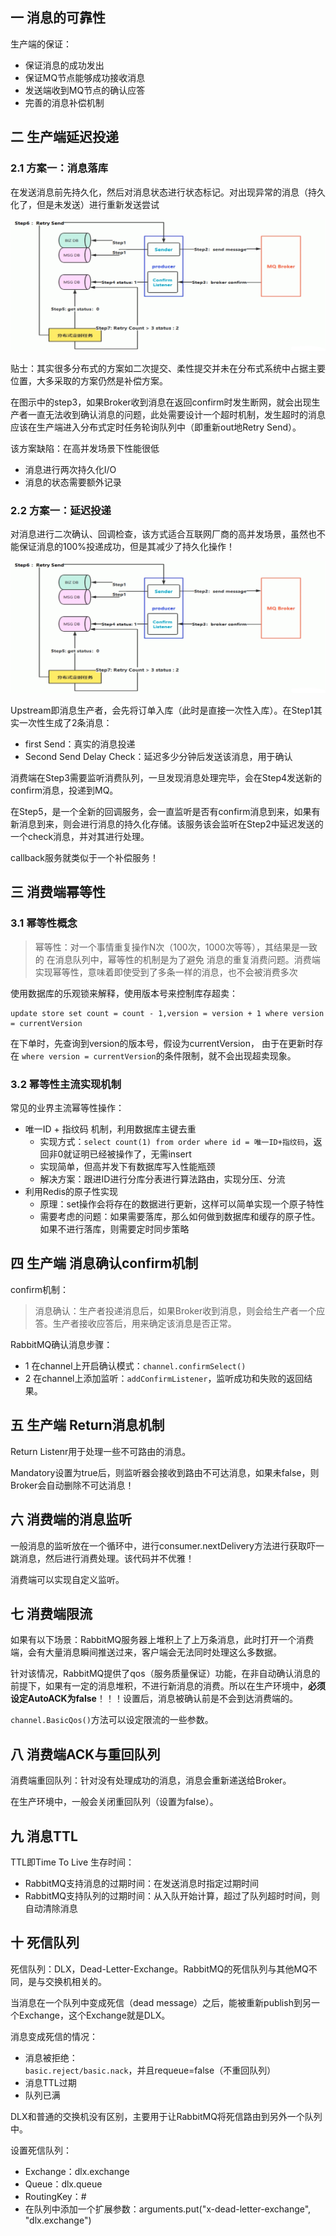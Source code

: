 ## 一 消息的可靠性

生产端的保证：
- 保证消息的成功发出
- 保证MQ节点能够成功接收消息
- 发送端收到MQ节点的确认应答
- 完善的消息补偿机制

## 二 生产端延迟投递

### 2.1 方案一：消息落库

在发送消息前先持久化，然后对消息状态进行状态标记。对出现异常的消息（持久化了，但是未发送）进行重新发送尝试

![](../images/mq/mq-11.png)  

贴士：其实很多分布式的方案如二次提交、柔性提交并未在分布式系统中占据主要位置，大多采取的方案仍然是补偿方案。  

在图示中的step3，如果Broker收到消息在返回confirm时发生断网，就会出现生产者一直无法收到确认消息的问题，此处需要设计一个超时机制，发生超时的消息应该在生产端进入分布式定时任务轮询队列中（即重新out地Retry Send）。   

该方案缺陷：在高并发场景下性能很低
- 消息进行两次持久化I/O
- 消息的状态需要额外记录

### 2.2 方案一：延迟投递

对消息进行二次确认、回调检查，该方式适合互联网厂商的高并发场景，虽然也不能保证消息的100%投递成功，但是其减少了持久化操作！  

![](../images/mq/mq-11.png)  

Upstream即消息生产者，会先将订单入库（此时是直接一次性入库）。在Step1其实一次性生成了2条消息：
- first Send：真实的消息投递
- Second Send Delay Check：延迟多少分钟后发送该消息，用于确认

消费端在Step3需要监听消费队列，一旦发现消息处理完毕，会在Step4发送新的confirm消息，投递到MQ。  

在Step5，是一个全新的回调服务，会一直监听是否有confirm消息到来，如果有新消息到来，则会进行消息的持久化存储。该服务该会监听在Step2中延迟发送的一个check消息，并对其进行处理。  

callback服务就类似于一个补偿服务！  

## 三 消费端幂等性

### 3.1 幂等性概念

> 幂等性：对一个事情重复操作N次（100次，1000次等等），其结果是一致的
> 在消息队列中，幂等性的机制是为了避免 消息的重复消费问题。消费端实现幂等性，意味着即使受到了多条一样的消息，也不会被消费多次

使用数据库的乐观锁来解释，使用版本号来控制库存超卖：
```
update store set count = count - 1,version = version + 1 where version = currentVersion
```

在下单时，先查询到version的版本号，假设为currentVersion，
由于在更新时存在 `where version = currentVersion`的条件限制，就不会出现超卖现象。   

### 3.2 幂等性主流实现机制

常见的业界主流幂等性操作：
- 唯一ID + 指纹码 机制，利用数据库主键去重
  - 实现方式：`select count(1) from order where id = 唯一ID+指纹码`，返回非0就证明已经被操作了，无需insert
  - 实现简单，但高并发下有数据库写入性能瓶颈
  - 解决方案：跟进ID进行分库分表进行算法路由，实现分压、分流
- 利用Redis的原子性实现
  - 原理：set操作会将存在的数据进行更新，这样可以简单实现一个原子特性
  - 需要考虑的问题：如果需要落库，那么如何做到数据库和缓存的原子性。如果不进行落库，则需要定时同步策略

## 四 生产端 消息确认confirm机制

confirm机制：
> 消息确认：生产者投递消息后，如果Broker收到消息，则会给生产者一个应答。生产者接收应答后，用来确定该消息是否正常。

RabbitMQ确认消息步骤：
- 1 在channel上开启确认模式：`channel.confirmSelect()`
- 2 在channel上添加监听：`addConfirmListener`，监听成功和失败的返回结果。

## 五 生产端 Return消息机制

Return Listenr用于处理一些不可路由的消息。  

Mandatory设置为true后，则监听器会接收到路由不可达消息，如果未false，则Broker会自动删除不可达消息！  

## 六 消费端的消息监听

一般消息的监听放在一个循环中，进行consumer.nextDelivery方法进行获取吓一跳消息，然后进行消费处理。该代码并不优雅！  

消费端可以实现自定义监听。

## 七 消费端限流

如果有以下场景：RabbitMQ服务器上堆积上了上万条消息，此时打开一个消费端，会有大量消息瞬间推送过来，客户端会无法同时处理这么多数据。  

针对该情况，RabbitMQ提供了qos（服务质量保证）功能，在非自动确认消息的前提下，如果有一定的消息堆积，不进行新消息的消费。所以在生产环境中，**必须设定AutoACK为false**！！！设置后，消息被确认前是不会到达消费端的。  

`channel.BasicQos()`方法可以设定限流的一些参数。

## 八 消费端ACK与重回队列

消费端重回队列：针对没有处理成功的消息，消息会重新递送给Broker。  

在生产环境中，一般会关闭重回队列（设置为false）。 

## 九 消息TTL

TTL即Time To Live 生存时间：
- RabbitMQ支持消息的过期时间：在发送消息时指定过期时间
- RabbitMQ支持队列的过期时间：从入队开始计算，超过了队列超时时间，则自动清除消息

## 十 死信队列

死信队列：DLX，Dead-Letter-Exchange。RabbitMQ的死信队列与其他MQ不同，是与交换机相关的。  

当消息在一个队列中变成死信（dead message）之后，能被重新publish到另一个Exchange，这个Exchange就是DLX。  

消息变成死信的情况：
- 消息被拒绝：`basic.reject/basic.nack`，并且requeue=false（不重回队列）
- 消息TTL过期
- 队列已满

DLX和普通的交换机没有区别，主要用于让RabbitMQ将死信路由到另外一个队列中。   


设置死信队列：
- Exchange：dlx.exchange
- Queue：dlx.queue
- RoutingKey：#
- 在队列中添加一个扩展参数：arguments.put("x-dead-letter-exchange", "dlx.exchange")